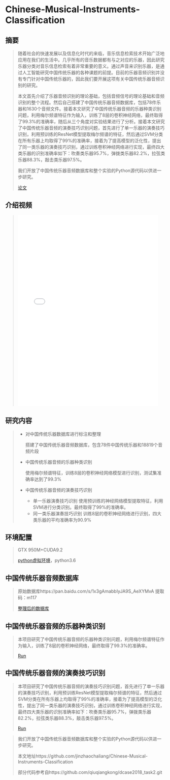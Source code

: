 # Chinese-Musical-Instruments-Classification

## 摘要

> 随着社会的快速发展以及信息化时代的来临，音乐信息检索技术开始广泛地应用在我们的生活中。几乎所有的音乐数据都有与之对应的乐器，因此研究乐器分类对音乐信息检索有着非常重要的意义。通过声音来识别乐器，是通过人工智能研究中国传统乐器的各种课题的前提。目前的乐器音频识别并没有专门针对中国传统乐器的，因此我们要开展这项有关中国传统乐器音频识别的研究。
>
> 本文首先介绍了乐器音频识别的理论基础，包括音频信号的理论基础和音频识别的整个流程。然后自己搭建了中国传统乐器音频数据库，包括78件乐器和1630个音频文件。接着本文研究了中国传统乐器音频的乐器种类识别问题，利用梅尔频谱特征作为输入，训练了8层的卷积神经网络，最终取得了99.3%的准确率，随后从三个角度对实验结果进行了分析。接着本文研究了中国传统乐器音频的演奏技巧识别问题，首先进行了单一乐器的演奏技巧识别，利用预训练的ResNet模型提取梅尔频谱的特征，然后通过SVM分类在所有乐器上均取得了99%的准确率，接着为了提高模型的泛化性，提出了同一类乐器的演奏技巧识别，通过训练卷积神经网络进行实现，最终四大类乐器的识别准确率如下：吹奏类乐器95.7%，弹拨类乐器82.2%，拉弦类乐器88.3%，敲击类乐器97.5%。
>
> 我们开放了中国传统乐器音频数据库和整个实验的Python源代码以供进一步研究。
>
> [论文](paper.pdf)

## 介绍视频

> <iframe src="//player.bilibili.com/player.html?aid=795902578&bvid=BV1PC4y1a7Yc&cid=200341022&page=1" scrolling="no" frameborder="no" width="95%" height="600"> </iframe>

## 研究内容

> * 对中国传统乐器数据库进行标注和整理
>
>   搭建了中国传统乐器音频数据库，包含78件中国传统乐器和18819个音频片段
>
> * 中国传统乐器音频的乐器种类识别
>
>   使用梅尔频谱特征，训练8层的卷积神经网络模型进行识别，测试集准确率达到了99.3%
>
> * 中国传统乐器音频的演奏技巧识别
>
>   * 单一乐器演奏技巧识别
>     使用预训练的神经网络模型提取特征，利用SVM进行分类识别。最终取得了99%的准确率。
>   * 同一类乐器演奏技巧识别
>     训练8层的卷积神经网络进行识别，四大类乐器的平均准确率为90.9%

## 环境配置

> GTX 950M+CUDA9.2
>
> [python虚拟环境](environment.yml)，python3.6

## 中国传统乐器音频数据库

> 原始数据库https://pan.baidu.com/s/1x3gAmabbIyJA9S_AeXYMvA 提取码：m117
>
> [整理后的数据库](data.xlsx)

## 中国传统乐器音频的乐器种类识别

> 本项目研究了中国传统乐器音频的乐器种类识别问题，利用梅尔频谱特征作为输入，训练了8层的卷积神经网络，最终取得了99.3%的准确率。
>
> [Run](work1)

## 中国传统乐器音频的演奏技巧识别

> 本项目研究了中国传统乐器音频的演奏技巧识别问题，首先进行了单一乐器的演奏技巧识别，利用预训练ResNet模型提取梅尔频谱的特征，然后通过SVM分类在所有乐器上均取得了99%的准确率，接着为了提高模型的泛化性，提出了同一类乐器的演奏技巧识别，通过训练卷积神经网络进行实现，最终四大类乐器的识别准确率如下：吹奏类乐器95.7%，弹拨类乐器82.2%，拉弦类乐器88.3%，敲击类乐器97.5%。
>
> [Run](work2)



> 我们开放了中国传统乐器音频数据库和整个实验的Python源代码以供进一步研究。
>
> 本文地址https://github.com/jinzhaochaliang/Chinese-Musical-Instruments-Classification
>
> 部分代码参考自https://github.com/qiuqiangkong/dcase2018_task2.git